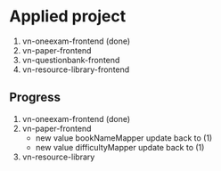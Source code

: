 # Applied project

1) vn-oneexam-frontend (done)
2) vn-paper-frontend
3) vn-questionbank-frontend
4) vn-resource-library-frontend

## Progress

1) vn-oneexam-frontend (done)
2) vn-paper-frontend
    - new value bookNameMapper
        update back to (1)
    - new value difficultyMapper
        update back to (1)
3) vn-resource-library

